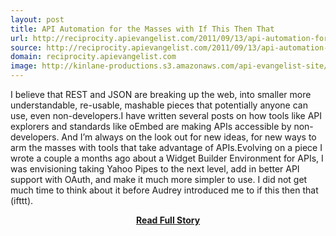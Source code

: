 ```yaml
---
layout: post
title: API Automation for the Masses with If This Then That
url: http://reciprocity.apievangelist.com/2011/09/13/api-automation-for-the-masses-with-if-this-then-that/
source: http://reciprocity.apievangelist.com/2011/09/13/api-automation-for-the-masses-with-if-this-then-that/
domain: reciprocity.apievangelist.com
image: http://kinlane-productions.s3.amazonaws.com/api-evangelist-site/blog/if-this-then-that.png
---
```


<p>I believe that REST and JSON are breaking up the web, into smaller more understandable, re-usable, mashable pieces that potentially anyone can use, even non-developers.I have written several posts on how tools like API explorers and standards like oEmbed are making APIs accessible by non-developers. And I’m always on the look out for new ideas, for new ways to arm the masses with tools that take advantage of APIs.Evolving on a piece I wrote a couple a months ago about a Widget Builder Environment for APIs, I was envisioning taking Yahoo Pipes to the next level, add in better API support with OAuth, and make it much more simpler to use. I did not get much time to think about it before Audrey introduced me to if this then that (ifttt).</p>
<center><p><a href="http://reciprocity.apievangelist.com/2011/09/13/api-automation-for-the-masses-with-if-this-then-that/" style='padding:25px; font-sze:18px; font-weight: bold;'>Read Full Story</a></p></center>
